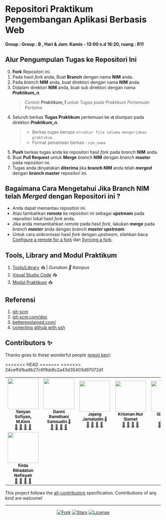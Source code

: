 # Repositori Praktikum Pengembangan Aplikasi Berbasis Web
#### Group : Group : B , Hari & Jam: Kamis - 13:00 s.d 16:20, ruang : R11

## Alur Pengumpulan Tugas ke Repositori Ini
0. **Fork** Repositori ini.
1. Pada hasil *fork* anda, Buat **Branch** dengan nama **NIM** anda.
2. Pada *branch* **NIM** anda, buat direktori dengan nama **NIM** anda.
3. Didalam direktori **NIM** anda, buat sub direktori dengan nama _**Praktikum_n**_.
   > *Contoh **Praktikum_1** untuk Tugas pada Praktikum Pertemuan Pertama*  
4. Seluruh berkas **Tugas Praktikum** pertemuan ke-_**n**_ dismpan pada direktori _**Praktikum_n**_.
   > - Berkas tugas berupa  `struktur file selama mengerjakan praktikum`.
   > - Format penamaan berkas : `nim_nama`
5. **Push** berkas tugas anda ke repositori hasil *fork* pada *branch* **NIM** anda.
6. Buat **Pull Request** untuk **Merge** *branch* **NIM** dengan *branch* **master** pada repositori ini.
7. Tugas anda dinyatakan **diterima** jika **branch NIM** anda telah _**merged**_ dengan **branch master** repositori ini.  

## Bagaimana Cara Mengetahui Jika **Branch NIM** telah _**Merged**_ dengan Repositori ini ?
 - Anda dapat memantau repositori ini.
 - Atau tambahkan **remote** ke repositori ini sebagai **upstream** pada repositori lokal hasil *fork* anda.
 - Jika anda menambahkan *remote* pada hasil *fork*, lakukan **merge** pada _branch **master**_ anda dengan _branch **master upstream**_.
 - Untuk cara sinkronisasi hasil *fork* dengan *upstream*, silahkan baca [Configure a remote for a fork](https://help.github.com/en/articles/configuring-a-remote-for-a-fork) dan [Syncing a fork](https://help.github.com/en/articles/syncing-a-fork).

## Tools, Library and Modul Praktikum

1. [Tools/Library](http://bit.ly/2tvgSYm) 📥 | *Gunakan 💌 Kampus*
2. [Visual Studio Code](https://code.visualstudio.com) 📥
3. [Modul Praktikum](https://github.com/yysofiyan/PABWEB-B/blob/master/Modul%20Praktikum%20Pengembangan%20Aplikasi%20Berbasis%20Web%20(1)%20(1)%20(2).pdf) 📥

## Referensi

1. [git-scm](https://git-scm.com/book/id/v2/Memulai-Dasar-dasar-Git)
2. [git-scm.com/doc](https://git-scm.com/doc)
3. [betterexplained.com/](https://betterexplained.com/articles/intro-to-distributed-version-control-illustrated/)
4. [conecting github with ssh](https://help.github.com/en/github/authenticating-to-github/connecting-to-github-with-ssh)



## Contributors ✨

Thanks goes to these wonderful people ([emoji key](https://allcontributors.org/docs/en/emoji-key)):

<!-- ALL-CONTRIBUTORS-LIST:START - Do not remove or modify this section -->
<!-- prettier-ignore-start -->
<!-- markdownlint-disable -->
<table>
  <tr>
    <td align="center"><a href="#"><img src="https://avatars0.githubusercontent.com/u/34052001?s=460&v=4" width="100px;"
          alt="" /><br /><sub><b>Yanyan Sofiyan, M.Kom</b></sub></a><br /><a href="#" title="Link Repo">🔗</a> <a
        href="#" title="Documentation">📖</a> <a href="#" title="Profile">👀</a> <a href="#" title="Talks">📢</a></td>
    <td align="center"><a href="#"><img src="https://avatars0.githubusercontent.com/u/61279594?s=460&v=4" width="100px;"
          alt="" /><br /><sub><b>Danni Ramdhani Samsudin 🥇</b></sub></a><br /><a
        href="https://github.com/danniramdhanisamsudin?tab=repositories" title="Link Repo">🔗</a> <a href="#"
        title="Documentation">📖</a> <a href="https://github.com/danniramdhanisamsudin" title="Profile">👀</a> <a
        href="#" title="Talks">📢</a></td>
    <td align="center"><a href="#"><img src="https://avatars0.githubusercontent.com/u/61269579?s=460&v=4" width="100px;"
          alt="" /><br /><sub><b>Jajang Jamaludin 🥇</b></sub></a><br /><a
        href="https://github.com/JajangJamaludin?tab=repositories" title="Link Repo">🔗</a> <a href="#"
        title="Documentation">📖</a> <a href="https://github.com/JajangJamaludin" title="Profile">👀</a> <a href="#"
        title="Talks">📢</a></td>
    <td align="center"><a href="#"><img src="https://avatars0.githubusercontent.com/u/61266364?s=460&v=4" width="100px;"
          alt="" /><br /><sub><b>Krisman Nur Slamet</b></sub></a><br /><a
        href="https://github.com/Krismannurslamet?tab=repositories" title="Link Repo">🔗</a> <a href="#"
        title="Documentation">📖</a> <a href="https://github.com/Krismannurslamet" title="Profile">👀</a> <a href="#"
        title="Talks">📢</a></td>
    <td align="center"><a href="#"><img
          src="https://encrypted-tbn0.gstatic.com/images?q=tbn%3AANd9GcT3hGJUo5j3nTTldqbXyDsugTGvJYpV5_2jtc-oyOv0_xS-QtQ3"
          width="100px;" alt="" /><br /><sub><b>ISI NAMA ANDA</b></sub></a><br /><a href="#" title="Link Repo">🔗</a> <a
        href="#" title="Documentation">📖</a> <a href="#" title="Profile">👀</a> <a href="#" title="Talks">📢</a></td>
    <!-- Baris Pertama -->
    <!-- isi profile akun github anda di bawah baris ke 2 -->
  </tr>
  <tr>
<<<<<<< HEAD
    <!-- Baris 2 Max 7 Akun -->
=======
     <!-- Baris 2 Max 7 Akun -->
     <td align="center"><a href="#"><img src="https://c7.uihere.com/files/706/515/789/computer-icons-facepalm-clip-art-share-icon-portable-network-graphics-vector-students.jpg" width="100px;" alt=""/><br /><sub><b>Firda Rihadatun Nafisyah</b></sub></a><br /><a href="#" title="Link Repo">🔗</a> <a href="#" title="Documentation">📖</a> <a href="#" title="Profile">👀</a> <a href="#" title="Talks">📢</a></td>
>>>>>>> 24ceffd1ba9b27c6f9ddfc2a43d35403d97072d1

  </tr>
  <tr>
    <!-- Baris ke 3 Max 7 Akun-->

  </tr>
  <tr>
    <!-- Baris Ke 4 Mak 7 Akun-->

  </tr>
  <tr>
    <!-- Baris Ke 5 Mak 7 Akun-->

  </tr>
  <tr>

  </tr>
</table>

<!-- markdownlint-enable -->
<!-- prettier-ignore-end -->
<!-- ALL-CONTRIBUTORS-LIST:END -->

This project follows the [all-contributors](https://allcontributors.org) specification.
Contributions of any kind are welcome!

----

<p align="center">
<a href="#"><img src="https://img.shields.io/github/forks/yysofiyan/PABWEB-B.svg?style=plastic" alt="Fork"></a>
<a href="#"><img src="https://img.shields.io/github/stars/yysofiyan/PABWEB-B.svg?style=plastic" alt="Stars"></a>
<a href="#"><img src="https://poser.pugx.org/laravel/framework/license.svg" alt="License"></a>
</p>
